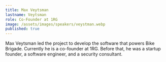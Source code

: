 ```yaml
---
title: Max Veytsman
lastname: Veytsman
role: Co-Founder at 1RG
image: /assets/images/speakers/veystman.webp
published: true
---
```


Max Veytsman led the project to develop the software that powers Bike Brigade. Currently he is a co-founder at 1RG. Before that, he was a startup founder, a software engineer, and a security consultant.
